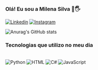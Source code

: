 ### Olá! Eu sou a Milena Silva 🌼🖐️

[![Linkedin](https://img.shields.io/badge/LinkedIn-0077B5?style=for-the-badge&logo=linkedin&logoColor=white)](https://www.linkedin.com/in/milena-daniela-souza-silva-442364156/)
[![Instagram](https://img.shields.io/badge/Instagram-E4405F?style=for-the-badge&logo=instagram&logoColor=white)](https://www.instagram.com/milenamya01/)

![Anurag's GitHub stats](https://github-readme-stats.vercel.app/api?username=MilenaSilvaS&show_icons=true&theme=radical)

### Tecnologias que utilizo no meu dia
<div style= "display: inline_block"><br/>
  <img align="center" alt="Python" src="https://img.shields.io/badge/Python-3776AB?style=for-the-badge&logo=python&logoColor=white"/>  
   <img align="center" alt="HTML" src="https://img.shields.io/badge/HTML-239120?style=for-the-badge&logo=html5&logoColor=white"/>
    <img align="center" alt="C#" src="https://img.shields.io/badge/C%23-239120?style=for-the-badge&logo=c-sharp&logoColor=white"/>
    <img align="center" alt="JavaScript" src="https://img.shields.io/badge/JavaScript-F7DF1E?style=for-the-badge&logo=javascript&logoColor=black"/>
  
</div>
